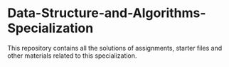 # Data-Structure-and-Algorithms-Specialization
This repository contains all the solutions of assignments, starter files and other materials related to this specialization.
